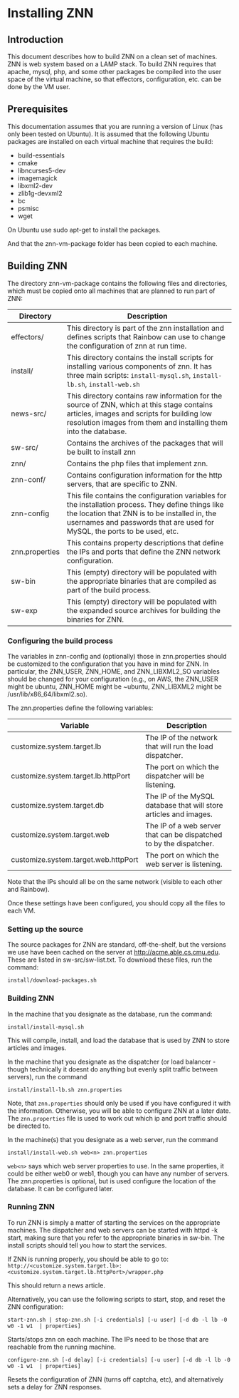 # Installing ZNN

## Introduction
This document describes how to build ZNN on a clean set of machines. ZNN is 
web system based on a LAMP stack. To build ZNN requires that apache, mysql, 
php, and some other packages be compiled into the user space of the virtual 
machine, so that effectors, configuration, etc. can be done by the VM user. 

## Prerequisites

This documentation assumes that you are running a version of Linux (has only 
been tested on Ubuntu). 
It is assumed that the following Ubuntu packages are installed on each virtual 
machine that requires the build:

- build-essentials
- cmake
- libncurses5-dev
- imagemagick
- libxml2-dev
- zlib1g-devxml2
- bc
- psmisc
- wget
    
On Ubuntu use sudo apt-get to install the packages.

And that the znn-vm-package folder has been copied to each machine. 

## Building ZNN

The directory znn-vm-package
contains the following files and 
directories, which must be copied onto all machines that are planned to run part of ZNN:

|Directory|Description|
|-|-|
|effectors/ | This directory is part of the znn installation and defines scripts that Rainbow can use to change the configuration of znn at run time. |
|install/   | This directory contains the install scripts for installing various components of znn. It has three main scripts: `install-mysql.sh`, `install-lb.sh`, `install-web.sh` |
| news-src/  | This directory contains raw information for the source of ZNN, which at this stage contains articles, images and scripts for building low resolution images from them and installing them into the database.|
|sw-src/    | Contains the archives of the packages that will be built to install znn |
| znn/       | Contains the php files that implement znn. |
| znn-conf/  | Contains configuration information for the http servers, that are specific to ZNN. |
| znn-config | This file contains the configuration variables for the installation process. They define things like the location that ZNN is to be installed in, the usernames and passwords that are used for MySQL, the ports to be used, etc. |
| znn.properties | This contains property descriptions that define the IPs and ports that define the ZNN network configuration. | 
| sw-bin     | This (empty) directory will be populated with the appropriate binaries that are compiled as part of the build process. |
| sw-exp     | This (empty) directory will be populated with the expanded source archives for building the binaries for ZNN. |

### Configuring the build process

The variables in znn-config and (optionally) those in znn.properties should 
be customized to the configuration that you have in mind for ZNN. In 
particular, the ZNN_USER, ZNN_HOME, and ZNN_LIBXML2_SO variables should be 
changed for your configuration (e.g., on AWS, the ZNN_USER might be ubuntu,
ZNN_HOME might be ~ubuntu, ZNN_LIBXML2 might be /usr/lib/x86_64/libxml2.so).

The znn.properties define the following variables:

| Variable | Description |
|----------|-------------|
| customize.system.target.lb | The IP of the network that will run the load dispatcher.  |
| customize.system.target.lb.httpPort | The port on which the dispatcher will be listening. |
| customize.system.target.db | The IP of the MySQL database that will store articles and images. |
| customize.system.target.web<n> | The IP of a web server that can be dispatched to by the dispatcher. |
| customize.system.target.web<n>.httpPort | The port on which the web server is listening. |

Note that the IPs should all be on the same network (visible to each other 
and Rainbow).

Once these settings have been configured, you should copy all the files to 
each VM.

### Setting up the source

The source packages for ZNN are standard, off-the-shelf, but the versions we use have
been cached on the server at http://acme.able.cs.cmu.edu. These are listed in sw-src/sw-list.txt. 
To download these files, run the command:
```
install/download-packages.sh
```


### Building ZNN

In the machine that you designate as the database, run the command:
```
install/install-mysql.sh
```

This will compile, install, and load the database that is used by ZNN to 
store articles and images.

In the machine that you designate as the dispatcher (or load balancer - 
though technically it doesnt do anything but evenly split traffic between 
servers), run the command
```
install/install-lb.sh znn.properties
```
Note, that `znn.properties` should only be used if you have configured it with 
the information. Otherwise, you will be able to configure ZNN at a later date. 
The `znn.properties` file is used to work out which ip and port traffic should be 
directed to.

In the machine(s) that you designate as a web server, run the command
```
install/install-web.sh web<n> znn.properties
```
`web<n>` says which web server properties to use. In the same properties, it 
could be either web0 or web1, though you can have any number of servers. 
The znn.properties is optional, but is used configure the location of the 
database. It can be configured later.

### Running ZNN

To run ZNN is simply a matter of starting the services on the appropriate 
machines. The dispatcher and web servers can be started with httpd -k start, 
making sure that you refer to the appropriate binaries in sw-bin. The install 
scripts should tell you how to start the services.

If ZNN is running properly, you should be able to go to:
	`http://<customize.system.target.lb>:<customize.system.target.lb.httpPort>/wrapper.php`

This should return a news article.

Alternatively, you can use the following scripts to start, stop, and reset the 
ZNN configuration:

```
start-znn.sh | stop-znn.sh [-i credentials] [-u user] [-d db -l lb -0 w0 -1 w1  | properties]
```
Starts/stops znn on each machine. The IPs need to be those that are reachable 
from the running machine.

```
configure-znn.sh [-d delay] [-i credentials] [-u user] [-d db -l lb -0 w0 -1 w1  | properties]
```
Resets the configuration of ZNN (turns off captcha, etc), and alternatively 
sets a delay for ZNN responses.


